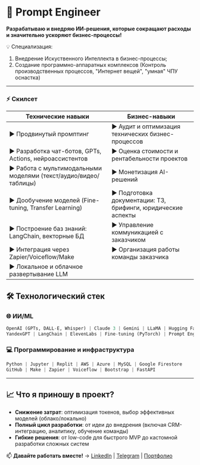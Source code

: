 # 🚀 **Prompt Engineer**

**Разрабатываю и внедряю ИИ-решения, которые сокращают расходы и значительно ускоряют бизнес-процессы!**

💡 Специализация: 
1. Внедрение Искуственного Интеллекта в бизнес-процессы;
2. Создание программно-аппаратных комплексов (Контроль производственных процессов, "Интернет вещей", "умная" ЧПУ оснастка)

---
### ⚡ **Скилсет**
| **Технические навыки**                               | **Бизнес-навыки**                              |
|-------------------------------------------------------|------------------------------------------------|
| ▶ Продвинутый промптинг                              | ▶ Аудит и оптимизация технических бизнес-процессов         |
| ▶ Разработка чат-ботов, GPTs, Actions, нейроассистентов | ▶ Оценка стоимости и рентабельности проектов   |
| ▶ Работа с мультимодальными моделями (текст/аудио/видео/таблицы) | ▶ Монетизация AI-решений               |
| ▶ Дообучение моделей (Fine-tuning, Transfer Learning) | ▶ Подготовка документации: ТЗ, брифинги, юридические аспекты |
| ▶ Построение баз знаний: LangChain, векторные БД      | ▶ Управление коммуникацией с заказчиком        |
| ▶ Интеграция через Zapier/Voiceflow/Make              | ▶ Организация работы команды заказчика         |
| ▶ Локальное и облачное развертывание LLM              |                                                |

## 🛠️ **Технологический стек**

### 🌐 **ИИ/ML**
```python
OpenAI (GPTs, DALL-E, Whisper) | Claude 3 | Gemini | LLaMA | Hugging Face 
YandexGPT | LangChain | ElevenLabs | Fine-tuning (PyTorch) | Prompt Engineering
```

### 💻 **Программирование и инфраструктура**
```python
Python | Jupyter | Replit | AWS | Azure | MySQL | Google Firestore 
GitHub | Make | Zapier | Voiceflow | Bootstrap | FastAPI
```

---

## 📈 **Что я приношу в проект?**
- **Снижение затрат**: оптимизация токенов, выбор эффективных моделей (облако/локально) 
- **Полный цикл разработки**: от идеи до внедрения (включая CRM-интеграцию, аналитику, обучение команды)  
- **Гибкие решения**: от low-code для быстрого MVP до кастомной разработки сложных систем  

📫 **Давайте работать вместе!** → [LinkedIn](ссылка) | [Telegram](ссылка) | [Портфолио](https://github.com/ZerocoderForstudents)
